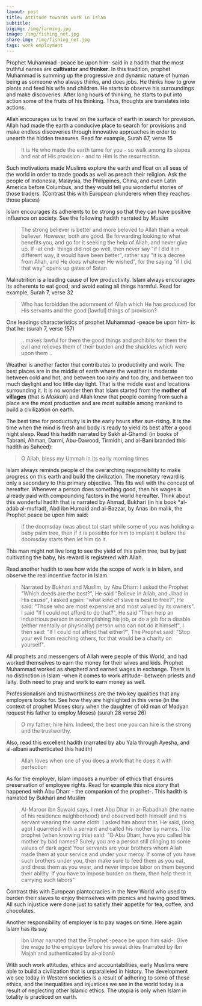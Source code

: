 ```yaml
---
layout: post
title: Attitude towards work in Islam
subtitle: 
bigimg: /img/farming.jpg
image: /img/fishing_net.jpg
share-img: /img/fishing_net.jpg
tags: work employment
---
```


Prophet Muhammad -peace be upon him- said in a hadith that the most truthful names are **cultivator** and **thinker**. In this tradition, prophet Muhammad is summing up the progressive and dynamic nature of human being as someone who always thinks, and does jobs. He thinks how to grow plants and feed his wife and children. He starts to observe his surroundings and make discoveries. After long hours of thinking, he starts to put into action some of the fruits of his thinking. Thus, thoughts are translates into actions. 

Allah encourages us to travel on the surface of earth in search for provision. Allah had made the earth a conducive place to search for provisions and make endless discoveries through innovative approaches in order to unearth the hidden treasures. Read for example, Surah 67, verse 15

> It is He who made the earth tame for you - so walk among its slopes and eat of His provision - and to Him is the resurrection.

Such motivations made Muslims explore the earth and float on all seas of the world in order to trade goods as well as preach their religion. Ask the people of Indonesia, Malaysia, the Philippines, China, and even Latin America before Columbus, and they would tell you wonderful stories of those traders. (Contrast this with European plunderers when they reaches those places)

Islam encourages its adherents to be strong so that they can have positive influence on society. See the following hadith narrated by *Muslim*

>The strong believer is better and more beloved to Allah than a weak believer. However, both are good. Be forwarding looking to what benefits you, and go for it seeking the help of Allah, and never give up. If -at end- things did not go well, then never say "if I did it in different way, it would have been better", rather say "it is a decree from Allah, and He does whatever He wished", for the saying "if I did that way" opens up gates of Satan

Malnutrition is a leading cause of low productivity. Islam always encourages its adherents to eat good, and avoid eating all things harmful. Read for example, Surah 7, verse 32

>Who has forbidden the adornment of Allah which He has produced for His servants and the good [lawful] things of provision?

One leadings characteristics of prophet Muhammad -peace be upon him- is that he: (surah 7, verse 157)

>.. makes lawful for them the good things and prohibits for them the evil and relieves them of their burden and the shackles which were upon them ..

Weather is another factor that contributes to productivity and work. The best places are in the middle of earth where the weather is moderate between cold and hot, and between too rainy and too dry, and between too much daylight and too little day light. That is the middle east and locations surrounding it. It is no wonder then that Islam started from the **mother of villages** (that is *Makkah*) and Allah knew that people coming from such a place are the most productive and are most suitable among mankind to build a civilization on earth. 

The best time for productivity is in the early hours after sun-rising. It is the time when the mind is fresh and body is ready to yield its best after a good night sleep. Read this hadith narrated by Sakh al-Ghamdi (in books of Tabrani, Ahman, Darmi, Abu-Dawood, Tirmidhi, and al-Bani branded this hadith as Saheed):

> O Allah, bless my Ummah in its early morning times

Islam always reminds people of the overarching responsibility to make progress on this earth and build the civilization. The monetary reward is only a secondary to this primary objective. This fits well with the concept of hereafter. Whenever a person does something good, then his wages is already paid with compounding factors in the world hereafter. Think about this wonderful hadith that is narrated by Ahmad, Bukhari (in his book *al-adab al-mufrad), Abd ibn Humaid and al-Bazzar, by Anas ibn malik, the Prophet peace be upon him said:

> if the doomsday (was about to) start while some of you was holding a baby palm tree, then if it is possible for him to implant it before the doomsday starts then let him do it.

This man might not live long to see the yield of this palm tree, but by just cultivating the baby, his reward is registered with Allah. 

Read another hadith to see how wide the scope of work is in Islam, and observe the real incentive factor in Islam.

> Narrated by Bukhari and Muslim, by Abu Dharr: I asked the Prophet "Which deeds are the best?", He said "Believe in Allah, and Jihad in His cause", I asked again: "what kind of slave is best to free?", He said: "Those who are most expensive and most valued by its owners". I said "If I could not afford to do that?", He said "Then help an industrious person in accomplishing his job, or do a job for a disable (either mentally or physically) person who can not do it himself", I then said: "If I could not afford that either?", The Prophet said: "Stop your evil from reaching others, for that would be a charity on yourself".

All prophets and messengers of Allah were people of this World, and had worked themselves to earn the money for their wives and kids. Prophet Muhammad worked as shepherd and earned wages in exchange. There is no distinction in Islam -when it comes to work attitude- between priests and laity. Both need to pray and work to earn money as well. 

Professionalism and trustworthiness are the two key qualities that any employers looks for. See how they are highlighted in this verse (in the context of prophet Moses story when the daughter of old man of Madyan request his father to employ Moses) (surah 28 verse 26)

> O my father, hire him. Indeed, the best one you can hire is the strong and the trustworthy.

Also, read this excellent hadith (narrated by abu Yala through Ayesha, and al-albani authenticated this hadith)

> Allah loves when one of you does a work that he does it with perfection

As for the employer, Islam imposes a number of ethics that ensures preservation of employee rights. Read for example this nice story that happened with Abu Dharr - the companion of the prophet-. This hadith is narrated by Bukhari and Muslim

> Al-Maroor ibn Suwaid says, I met Abu Dhar in ar-Rabadhah (the name of his residence neighborhood) and observed both himself and his servant wearing the same cloth. I asked him about that. He said, (long ago) I quarreled with a servant and called his mother by names. The prophet (when knowing this) said: "O Abu Dharr, have you called his mother by bad names? Surely you are a person still clinging to some values of dark ages! Your servants are your brothers whom Allah made them at your service and under your mercy. If some of you have such brothers under you, then make sure to feed them as you eat, and dress them as you wear, and never impose labor on them beyond their ability. If you have to impose burden on them, then help them in carrying such labors"

Contrast this with European plantocracies in the New World who used to burden their slaves to enjoy themselves with picnics and having good times. All such injustice were done just to satisfy their appetite for tea, coffee, and chocolates. 

Another responsibility of employer is to pay wages on time. Here again Islam has its say

> Ibn Umar narrated that the Prophet -peace be upon him said-:
Give the wage to the employer before his sweat dries (narrated by Ibn Majah and authenticated by al-albani)

With such work attitudes, ethics and accountabilities, early Muslims were able to build a civilization that is unparalleled in history. The development we see today in Western societies is a result of adhering to some of these ethics, and the inequalities and injustices we see in the world today is a result of neglecting other Islamic ethics. The utopia is only when Islam in totality is practiced on earth. 